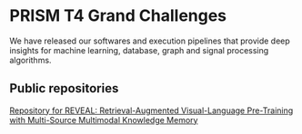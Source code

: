 # PRISM T4 Grand Challenges

We have released our softwares and execution pipelines that provide deep insights for machine learning, database, graph and signal processing algorithms.

## Public repositories
[Repository for REVEAL: Retrieval-Augmented Visual-Language Pre-Training with Multi-Source Multimodal Knowledge Memory]([https://shapenet.org/](https://github.com/google-research/scenic/tree/main/scenic/projects/knowledge_visual_language#repository-for-reveal-retrieval-augmented-visual-language-pre-training-with-multi-source-multimodal-knowledge-memory)https://github.com/google-research/scenic/tree/main/scenic/projects/knowledge_visual_language#repository-for-reveal-retrieval-augmented-visual-language-pre-training-with-multi-source-multimodal-knowledge-memory)
